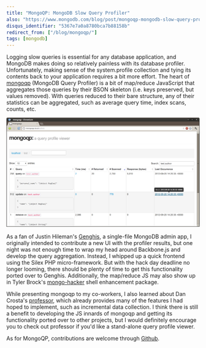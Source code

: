 ```yaml
---
title: "MongoQP: MongoDB Slow Query Profiler"
also: "https://www.mongodb.com/blog/post/mongoqp-mongodb-slow-query-profiler"
disqus_identifier: "5367e7a0a8780bca7b88158b"
redirect_from: ["/blog/mongoqp/"]
tags: [mongodb]
---
```

Logging slow queries is essential for any database application, and MongoDB
makes doing so relatively painless with its database profiler. Unfortunately,
making sense of the system.profile collection and tying its contents back to
your application requires a bit more effort. The heart of [mongoqp] (MongoDB
Query Profiler) is a bit of map/reduce JavaScript that aggregates those queries
by their BSON skeleton (i.e. keys preserved, but values removed). With queries
reduced to their bare structure, any of their statistics can be aggregated, such
as average query time, index scans, counts, etc.

!["Aggregated queries"][mongoqp-queries]

As a fan of Justin Hileman's [Genghis], a single-file MongoDB admin app, I
originally intended to contribute a new UI with the profiler results, but one
night was not enough time to wrap my head around Backbone.js and develop the
query aggregation. Instead, I whipped up a quick frontend using the Silex PHP
micro-framework. But with the hack day deadline no longer looming, there should
be plenty of time to get this functionality ported over to Genghis.
Additionally, the map/reduce JS may also show up in Tyler Brock's [mongo-hacker]
shell enhancement package.

While presenting mongoqp to my co-workers, I also learned about Dan Crosta's
[professor], which already provides many of the features I had hoped to
implement, such as incremental data collection. I think there is still a benefit
to developing the JS innards of mongoqp and getting its functionality ported
over to other projects, but I would definitely encourage you to check out
professor if you'd like a stand-alone query profile viewer.

As for MongoQP, contributions are welcome through [Github][mongoqp].

  [Genghis]: http://genghisapp.com/
  [mongoqp]: https://github.com/jmikola/mongoqp
  [mongo-hacker]: https://github.com/TylerBrock/mongo-hacker
  [professor]: https://github.com/dcrosta/professor

  [mongoqp-queries]: /assets/img/20121205_mongoqp_queries.png
